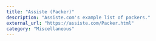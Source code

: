 ```yaml
---
title: "Assiste (Packer)"
description: "Assiste.com's example list of packers."
external_url: "https://assiste.com/Packer.html"
category: "Miscellaneous"
---
```

